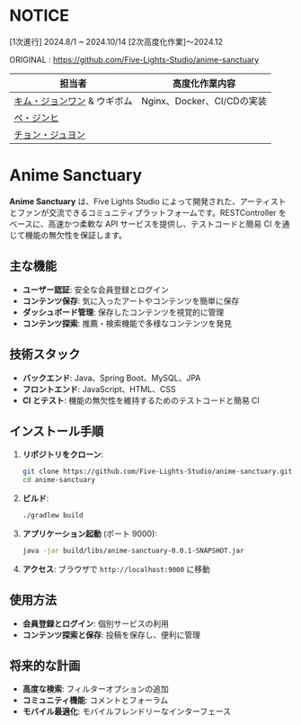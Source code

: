 # NOTICE
[1次進行] 2024.8/1 ~ 2024.10/14
[2次高度化作業]〜2024.12

ORIGINAL : https://github.com/Five-Lights-Studio/anime-sanctuary

| 担当者      | 高度化作業内容                                          |
| ----------- | ------------------------------------------------ |
| [キム・ジョンワン](https://github.com/mireu-san) & ウギボム| Nginx、Docker、CI/CDの実装               |
| [ペ・ジンヒ]()   |                  |
| [チョン・ジュヨン]()   |        |



# Anime Sanctuary

**Anime Sanctuary** は、Five Lights Studio によって開発された、アーティストとファンが交流できるコミュニティプラットフォームです。RESTController をベースに、高速かつ柔軟な API サービスを提供し、テストコードと簡易 CI を通じて機能の無欠性を保証します。

## 主な機能

- **ユーザー認証**: 安全な会員登録とログイン
- **コンテンツ保存**: 気に入ったアートやコンテンツを簡単に保存
- **ダッシュボード管理**: 保存したコンテンツを視覚的に管理
- **コンテンツ探索**: 推薦・検索機能で多様なコンテンツを発見

## 技術スタック

- **バックエンド**: Java、Spring Boot、MySQL、JPA
- **フロントエンド**: JavaScript、HTML、CSS
- **CI とテスト**: 機能の無欠性を維持するためのテストコードと簡易 CI

## インストール手順

1. **リポジトリをクローン**:
   ```bash
   git clone https://github.com/Five-Lights-Studio/anime-sanctuary.git
   cd anime-sanctuary
   ```

2. **ビルド**:
   ```bash
   ./gradlew build
   ```

3. **アプリケーション起動** (ポート 9000):
   ```bash
   java -jar build/libs/anime-sanctuary-0.0.1-SNAPSHOT.jar
   ```

4. **アクセス**: ブラウザで `http://localhost:9000` に移動

## 使用方法

- **会員登録とログイン**: 個別サービスの利用
- **コンテンツ探索と保存**: 投稿を保存し、便利に管理

## 将来的な計画

- **高度な検索**: フィルターオプションの追加
- **コミュニティ機能**: コメントとフォーラム
- **モバイル最適化**: モバイルフレンドリーなインターフェース
